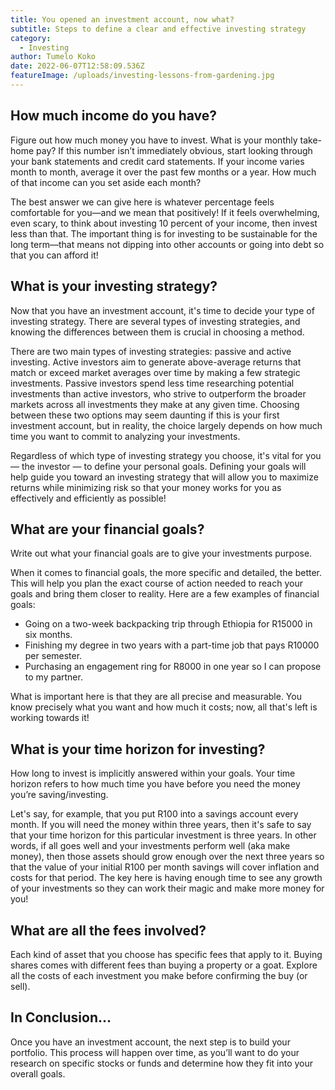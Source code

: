 ```yaml
---
title: You opened an investment account, now what?
subtitle: Steps to define a clear and effective investing strategy
category:
  - Investing
author: Tumelo Koko
date: 2022-06-07T12:58:09.536Z
featureImage: /uploads/investing-lessons-from-gardening.jpg
---
```

## How much income do you have?

Figure out how much money you have to invest. What is your monthly take-home pay? If this number isn’t immediately obvious, start looking through your bank statements and credit card statements. If your income varies month to month, average it over the past few months or a year. How much of that income can you set aside each month?

The best answer we can give here is whatever percentage feels comfortable for you—and we mean that positively! If it feels overwhelming, even scary, to think about investing 10 percent of your income, then invest less than that. The important thing is for investing to be sustainable for the long term—that means not dipping into other accounts or going into debt so that you can afford it!

## What is your investing strategy?

Now that you have an investment account, it's time to decide your type of investing strategy. There are several types of investing strategies, and knowing the differences between them is crucial in choosing a method.

There are two main types of investing strategies: passive and active investing. Active investors aim to generate above-average returns that match or exceed market averages over time by making a few strategic investments. Passive investors spend less time researching potential investments than active investors, who strive to outperform the broader markets across all investments they make at any given time. Choosing between these two options may seem daunting if this is your first investment account, but in reality, the choice largely depends on how much time you want to commit to analyzing your investments.

Regardless of which type of investing strategy you choose, it's vital for you — the investor — to define your personal goals. Defining your goals will help guide you toward an investing strategy that will allow you to maximize returns while minimizing risk so that your money works for you as effectively and efficiently as possible!

## What are your financial goals?

Write out what your financial goals are to give your investments purpose.

When it comes to financial goals, the more specific and detailed, the better. This will help you plan the exact course of action needed to reach your goals and bring them closer to reality. Here are a few examples of financial goals:

* Going on a two-week backpacking trip through Ethiopia for R15000 in six months.
* Finishing my degree in two years with a part-time job that pays R10000 per semester.
* Purchasing an engagement ring for R8000 in one year so I can propose to my partner.

What is important here is that they are all precise and measurable. You know precisely what you want and how much it costs; now, all that's left is working towards it!

## What is your time horizon for investing?

How long to invest is implicitly answered within your goals. Your time horizon refers to how much time you have before you need the money you’re saving/investing.

Let's say, for example, that you put R100 into a savings account every month. If you will need the money within three years, then it's safe to say that your time horizon for this particular investment is three years. In other words, if all goes well and your investments perform well (aka make money), then those assets should grow enough over the next three years so that the value of your initial R100 per month savings will cover inflation and costs for that period. The key here is having enough time to see any growth of your investments so they can work their magic and make more money for you!

## What are all the fees involved?

Each kind of asset that you choose has specific fees that apply to it. Buying shares comes with different fees than buying a property or a goat. Explore all the costs of each investment you make before confirming the buy (or sell).

## In Conclusion...

Once you have an investment account, the next step is to build your portfolio. This process will happen over time, as you’ll want to do your research on specific stocks or funds and determine how they fit into your overall goals.